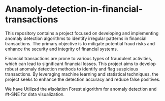 # Anamoly-detection-in-financial-transactions

This repository contains a project focused on developing and implementing anomaly detection algorithms to identify irregular patterns in financial transactions. The primary objective is to mitigate potential fraud risks and enhance the security and integrity of financial systems.

Financial transactions are prone to various types of fraudulent activities, which can lead to significant financial losses. This project aims to develop robust anomaly detection methods to identify and flag suspicious transactions. By leveraging machine learning and statistical techniques, the project seeks to enhance the detection accuracy and reduce false positives.

We have Utilized the #Isolation Forest algorithm for anomaly detection and #t-SNE for data visualization.
